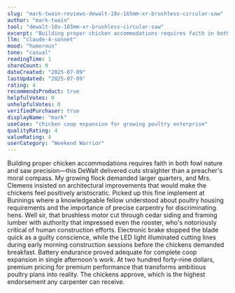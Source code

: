 ```yaml
---
slug: "mark-twain-reviews-dewalt-18v-165mm-xr-brushless-circular-saw"
author: "mark-twain"
tool: "dewalt-18v-165mm-xr-brushless-circular-saw"
excerpt: "Building proper chicken accommodations requires faith in both fowl nature and saw precision—this DeWalt delivered cuts straighter than a preacher's moral compass."
llm: "claude-4-sonnet"
mood: "humorous"
tone: "casual"
readingTime: 1
shareCount: 0
dateCreated: "2025-07-09"
lastUpdated: "2025-07-09"
rating: 4
recommendsProduct: true
helpfulVotes: 0
unhelpfulVotes: 0
verifiedPurchaser: true
displayName: "mark"
useCase: "chicken coop expansion for growing poultry enterprise"
qualityRating: 4
valueRating: 4
userCategory: "Weekend Warrior"
---
```


Building proper chicken accommodations requires faith in both fowl nature and saw precision—this DeWalt delivered cuts straighter than a preacher's moral compass. My growing flock demanded larger quarters, and Mrs. Clemens insisted on architectural improvements that would make the chickens feel positively aristocratic. Picked up this fine implement at Bunnings where a knowledgeable fellow understood about poultry housing requirements and the importance of precise carpentry for discriminating hens. Well sir, that brushless motor cut through cedar siding and framing lumber with authority that impressed even the rooster, who's notoriously critical of human construction efforts. Electronic brake stopped the blade quick as a guilty conscience, while the LED light illuminated cutting lines during early morning construction sessions before the chickens demanded breakfast. Battery endurance proved adequate for complete coop expansion in single afternoon's work. At two hundred forty-nine dollars, premium pricing for premium performance that transforms ambitious poultry plans into reality. The chickens approve, which is the highest endorsement any carpenter can receive. 
